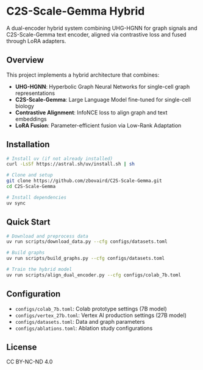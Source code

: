 # C2S-Scale-Gemma Hybrid

A dual-encoder hybrid system combining UHG-HGNN for graph signals and C2S-Scale-Gemma text encoder, aligned via contrastive loss and fused through LoRA adapters.

## Overview

This project implements a hybrid architecture that combines:
- **UHG-HGNN**: Hyperbolic Graph Neural Networks for single-cell graph representations
- **C2S-Scale-Gemma**: Large Language Model fine-tuned for single-cell biology
- **Contrastive Alignment**: InfoNCE loss to align graph and text embeddings
- **LoRA Fusion**: Parameter-efficient fusion via Low-Rank Adaptation

## Installation

```bash
# Install uv (if not already installed)
curl -LsSf https://astral.sh/uv/install.sh | sh

# Clone and setup
git clone https://github.com/zbovaird/C2S-Scale-Gemma.git
cd C2S-Scale-Gemma

# Install dependencies
uv sync
```

## Quick Start

```bash
# Download and preprocess data
uv run scripts/download_data.py --cfg configs/datasets.toml

# Build graphs
uv run scripts/build_graphs.py --cfg configs/datasets.toml

# Train the hybrid model
uv run scripts/align_dual_encoder.py --cfg configs/colab_7b.toml
```

## Configuration

- `configs/colab_7b.toml`: Colab prototype settings (7B model)
- `configs/vertex_27b.toml`: Vertex AI production settings (27B model)
- `configs/datasets.toml`: Data and graph parameters
- `configs/ablations.toml`: Ablation study configurations

## License

CC BY-NC-ND 4.0
